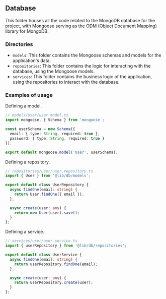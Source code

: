 ## Database

This folder houses all the code related to the MongoDB database for the project, with Mongoose serving as the ODM (Object Document Mapping) library for MongoDB.

### Directories

- `models`: This folder contains the Mongoose schemas and models for the application's data.
- `repositories`: This folder contains the logic for interacting with the database, using the Mongoose models.
- `services`: This folder contains the business logic of the application, using the repositories to interact with the database.

### Examples of usage

Defining a model.

```typescript
// models/user/user.model.ts
import mongoose, { Schema } from 'mongoose';

const userSchema = new Schema({
  email: { type: String, required: true },
  password: { type: String, required: true }
});

export default mongoose.model('User', userSchema);
```

Defining a repository.

```typescript
// repositories/user/user.repository.ts
import { User } from '@lib/db/models';

export default class UserRepository {
  async findOne(email: string) {
    return User.findOne({ email });
  },

  async create(user: any) {
    return new User(user).save();
  }
};
```

Defining a service.

```typescript
// services/user/user.service.ts
import { userRepository } from '@lib/db/repositories';

export default class UserService {
  async findOne(email: string) {
    return userRepository.findOne(email);
  },

  async create(user: any) {
    return userRepository.create(user);
  }
};
```
